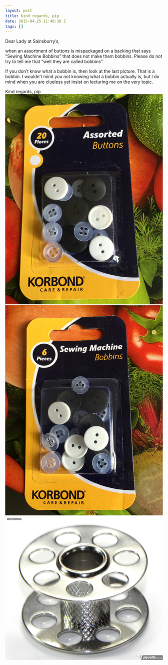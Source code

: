 ```yaml
---
layout: post
title: Kind regards, pip
date: 2015-04-25 11:40:38 Z
tags: []
---
```

Dear Lady at Sainsburry’s,

when an assortment of buttons is mispackaged on a backing that says “Sewing Machine Bobbins” that does not make them bobbins. Please do not try to tell me that “well they are called bobbins”.

If you don’t know what a bobbin is, then look at the last picture. That is a bobbin. I wouldn’t mind you not knowing what a bobbin actually is, but I do mind when you are clueless yet insist on lecturing me on the very topic.

Kind regards, pip
![](/media/2015/04/117327986154_0.jpg)
![](/media/2015/04/117327986154_1.jpg)
![](/media/2015/04/117327986154_2.png)
